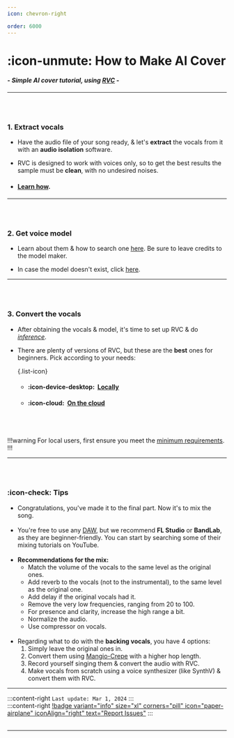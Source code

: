 ```yaml
---
icon: chevron-right

order: 6000
---
```


# :icon-unmute: How to Make AI Cover

#### - *Simple AI cover tutorial, using <u>[RVC](https://docs.ai-hub.wtf/essentials/whats-rvc/)</u>* -

***

###### ‎
### 1. Extract vocals
- Have the audio file of your song ready, & let's **extract** the vocals from it with an **audio isolation** software.

- RVC is designed to work with voices only, so to get the best results the sample must be **clean**, with no undesired noises.

- #### <u>[Learn how](https://docs.ai-hub.wtf/rvc/resources/vocal-isolation/)</u>.
***
###### ‎
### 2. Get voice model
- Learn about them & how to search one <u>[here](https://docs.ai-hub.wtf/essentials/voice-models/)</u>. Be sure to leave credits to the model maker.

- In case the model doesn't exist, click <u>[here](https://docs.ai-hub.wtf/essentials/how-to-make-voice-models/)</u>.
***
###### ‎
### 3. Convert the vocals
- After obtaining the vocals & model, it's time to set up RVC & do <u>[*inference*](https://docs.ai-hub.wtf/extra/glossary/#inference)</u>.

- There are plenty of versions of RVC, but these are the **best** ones for beginners. Pick according to your needs:

    {.list-icon}   
    - #### :icon-device-desktop: ‎ <u>[Locally](https://docs.ai-hub.wtf/rvc/local/mainline/)</u>

    - #### :icon-cloud: ‎ <u>[On the cloud](https://docs.ai-hub.wtf/rvc/cloud/applio-colab/)</u>        
###### ‎
!!!warning
For local users, first ensure you meet the <u>[minimum requirements](https://docs.ai-hub.wtf/essentials/whats-rvc/#what-are-the-requirements-for-rvc-locally/)</u>.
!!!
***
###### ‎
### :icon-check: Tips
- Congratulations, you've made it to the final part. Now it's to mix the song.       
‎   
- You're free to use any <u>[DAW](https://docs.ai-hub.wtf/extra/glossary/#daw)</u>, but we recommend **FL Studio** or **BandLab**, as they are beginner-friendly. You can start by searching some of their mixing tutorials on YouTube.      
‎   
- **Recommendations for the mix:**     
    - Match the volume of the vocals to the same level as the original ones.      
    - Add reverb to the vocals (not to the instrumental), to the same level as the original one.          
    - Add delay if the original vocals had it.        
    - Remove the very low frequencies, ranging from 20 to 100.        
    - For presence and clarity, increase the high range a bit.        
    - Normalize the audio.           
    - Use compressor on vocals.     
‎   
- Regarding what to do with the **backing vocals**, you have 4 options:
    1. Simply leave the original ones in.
    2. Convert them using <u>[Mangio-Crepe](https://docs.ai-hub.wtf/rvc/resources/inference-settings/#mangio-crepe)</u> with a higher hop length.
    3. Record yourself singing them & convert the audio with RVC.
    4. Make vocals from scratch using a voice synthesizer (like SynthV) & convert them with RVC.
***
:::content-right
``Last update: Mar 1, 2024``
:::
‎     
:::content-right
[!badge variant="info" size="xl" corners="pill" icon="paper-airplane" iconAlign="right" text="Report Issues"](https://docs.ai-hub.wtf/rvc/#contributions)
:::     
‎   
***

